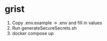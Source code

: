 # grist
1. Copy .env.example -> .env and fill in values
2. Run generateSecureSecrets.sh
3. docker compose up
